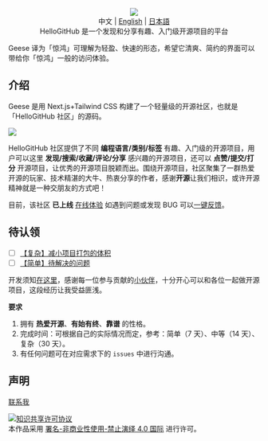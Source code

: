 <p align="center">
  <img src="docs/img/2024-08-14.png"/>
  <br>中文 | <a href="README_en.md">English</a> | <a href="README_ja.md">日本語</a>
  <br>HelloGitHub 是一个发现和分享有趣、入门级开源项目的平台<br>
</p>

Geese 译为「惊鸿」可理解为轻盈、快速的形态，希望它清爽、简约的界面可以带给你「惊鸿」一般的访问体验。

## 介绍

Geese 是用 Next.js+Tailwind CSS 构建了一个轻量级的开源社区，也就是「HelloGitHub 社区」的源码。

![](docs/img/demo.gif)

HelloGitHub 社区提供了不同 **编程语言/类别/标签** 有趣、入门级的开源项目，用户可以这里 **发现/搜索/收藏/评论/分享** 感兴趣的开源项目，还可以 **点赞/提交/打分** 开源项目，让优秀的开源项目脱颖而出。围绕开源项目，社区聚集了一群热爱开源的玩家、技术精湛的大牛、热衷分享的作者，感谢**开源**让我们相识，或许开源精神就是一种交朋友的方式吧！

目前，该社区 **已上线** [在线体验](https://hellogithub.com) 如遇到问题或发现 BUG 可以[一键反馈](https://github.com/HelloGitHub-Team/geese/issues/new)。

## 待认领

- [ ] [【复杂】减小项目打包的体积](https://github.com/HelloGitHub-Team/geese/issues/101)
- [ ] [【简单】待解决的问题](https://github.com/HelloGitHub-Team/geese/issues/38)

开发须知[在这里](./docs/content.md)，感谢每一位参与贡献的[小伙伴](https://github.com/HelloGitHub-Team/geese/graphs/contributors)，十分开心可以和各位一起做开源项目，这段经历让我受益匪浅。

**要求**

1. 拥有 **热爱开源**、**有始有终**、**靠谱** 的性格。
2. 完成时间：可根据自己的实际情况而定，参考：简单（7 天）、中等（14 天）、复杂（30 天）。
3. 有任何问题可在对应需求下的 `issues` 中进行沟通。

## 声明

<a href="mailto:595666367@qq.com">联系我</a>

<a rel="license" href="https://creativecommons.org/licenses/by-nc-nd/4.0/deed.zh"><img alt="知识共享许可协议" style="border-width: 0" src="https://licensebuttons.net/l/by-nc-nd/4.0/88x31.png"></a><br>本作品采用 <a rel="license" href="https://creativecommons.org/licenses/by-nc-nd/4.0/deed.zh">署名-非商业性使用-禁止演绎 4.0 国际</a> 进行许可。
